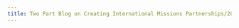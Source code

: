 ```yaml
---
title: Two Part Blog on Creating International Missions Partnerships/20200911125749912/20200911151138098
---
```


